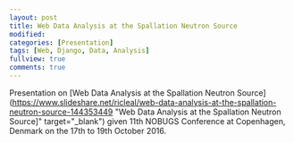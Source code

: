 ```yaml
---
layout: post
title: Web Data Analysis at the Spallation Neutron Source
modified:
categories: [Presentation]
tags: [Web, Django, Data, Analysis]
fullview: true
comments: true
---
```


Presentation on [Web Data Analysis at the Spallation Neutron Source](https://www.slideshare.net/ricleal/web-data-analysis-at-the-spallation-neutron-source-144353449 "Web Data Analysis at the Spallation Neutron Source]" target="_blank") given 11th NOBUGS Conference at Copenhagen, Denmark on the 17th to 19th October 2016.
